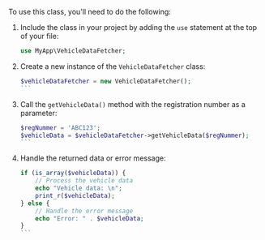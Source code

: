 
To use this class, you'll need to do the following:

1. Include the class in your project by adding the `use` statement at the top of your file:

   ```php
   use MyApp\VehicleDataFetcher;
   ```

2. Create a new instance of the `VehicleDataFetcher` class:

   ````php
   $vehicleDataFetcher = new VehicleDataFetcher();
   ```

3. Call the `getVehicleData()` method with the registration number as a parameter:

   ````php
   $regNummer = 'ABC123';
   $vehicleData = $vehicleDataFetcher->getVehicleData($regNummer);
   ```

4. Handle the returned data or error message:

   ````php
   if (is_array($vehicleData)) {
       // Process the vehicle data
       echo "Vehicle data: \n";
       print_r($vehicleData);
   } else {
       // Handle the error message
       echo "Error: " . $vehicleData;
   }
   ```
